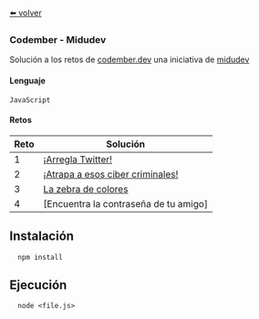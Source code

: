 [⬅️ volver](https://github.com/LuciaMeyer/practice)

### Codember - Midudev

Solución a los retos de [codember.dev](https://codember.dev/) una iniciativa de [midudev](https://github.com/midudev)

#### Lenguaje

```
JavaScript 
```

#### Retos
| Reto | Solución |
| --- | --- |
| 1 | [¡Arregla Twitter!](/codember/challenge01) |
| 2 | [¡Atrapa a esos ciber criminales!](/codember/challenge02) |
| 3 | [La zebra de colores](/codember/challenge03) |
| 4 | [Encuentra la contraseña de tu amigo] |

## Instalación

```
  npm install 
```
    
## Ejecución

```
  node <file.js> 
```
